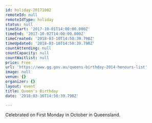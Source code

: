 ```yaml
---
id: holiday-20171002
remoteId: null
remoteIdType: holiday
status: null
timeStart: '2017-10-01T14:00:00.000Z'
timeEnd: '2017-10-02T14:00:00.000Z'
timeCreated: '2018-03-10T14:50:39.798Z'
timeUpdated: '2018-03-10T14:50:39.798Z'
countAttending: null
countCapacity: null
countWaitlist: null
price: Free
url: 'https://www.gg.gov.au/queens-birthday-2014-honours-list'
image: null
venue: {}
organizer: {}
layout: event
title: Queen's Birthday
date: '2018-03-10T14:50:39.798Z'

---
```

Celebrated on First Monday in October in Queensland.
